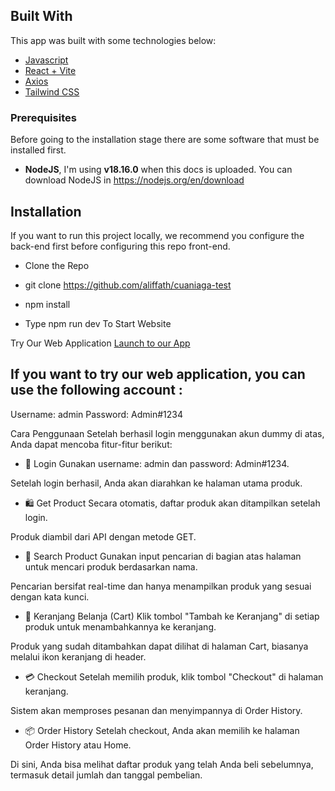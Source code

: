 ## Built With

This app was built with some technologies below:

- [Javascript](https://developer.mozilla.org/en-US/docs/Web/JavaScript)
- [React + Vite](https://vitejs.dev/)
- [Axios](https://axios-http.com/docs/intro)
- [Tailwind CSS](https://tailwindcss.com/)

### Prerequisites

Before going to the installation stage there are some software that must be installed first.

- **NodeJS**, I'm using **v18.16.0** when this docs is uploaded. You can download NodeJS in https://nodejs.org/en/download

## Installation

If you want to run this project locally, we recommend you configure the back-end first before configuring this repo front-end.

- Clone the Repo

- git clone https://github.com/aliffath/cuaniaga-test
- npm install
- Type npm run dev To Start Website

Try Our Web Application
<a href="https://cuaniaga-test.netlify.app/">Launch to our App</a>

## If you want to try our web application, you can use the following account :

Username: admin
Password: Admin#1234

Cara Penggunaan
Setelah berhasil login menggunakan akun dummy di atas, Anda dapat mencoba fitur-fitur berikut:

- 🔐 Login
  Gunakan username: admin dan password: Admin#1234.

Setelah login berhasil, Anda akan diarahkan ke halaman utama produk.

- 🛍️ Get Product
  Secara otomatis, daftar produk akan ditampilkan setelah login.

Produk diambil dari API dengan metode GET.

- 🔎 Search Product
  Gunakan input pencarian di bagian atas halaman untuk mencari produk berdasarkan nama.

Pencarian bersifat real-time dan hanya menampilkan produk yang sesuai dengan kata kunci.

- 🧺 Keranjang Belanja (Cart)
  Klik tombol "Tambah ke Keranjang" di setiap produk untuk menambahkannya ke keranjang.

Produk yang sudah ditambahkan dapat dilihat di halaman Cart, biasanya melalui ikon keranjang di header.

- 💳 Checkout
  Setelah memilih produk, klik tombol "Checkout" di halaman keranjang.

Sistem akan memproses pesanan dan menyimpannya di Order History.

- 📦 Order History
  Setelah checkout, Anda akan memilih ke halaman Order History atau Home.

Di sini, Anda bisa melihat daftar produk yang telah Anda beli sebelumnya, termasuk detail jumlah dan tanggal pembelian.
